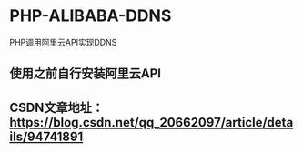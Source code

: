 # PHP-ALIBABA-DDNS
PHP调用阿里云API实现DDNS
## 使用之前自行安装阿里云API
## CSDN文章地址：https://blog.csdn.net/qq_20662097/article/details/94741891
